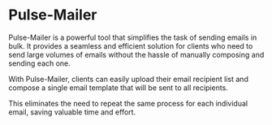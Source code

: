 # Pulse-Mailer


Pulse-Mailer is a powerful tool that simplifies the task of sending emails in bulk.
 It provides a seamless and efficient solution for clients who need to send large volumes of emails without the hassle of manually composing and sending each one.

With Pulse-Mailer, clients can easily upload their email recipient list and compose a single email template that will be sent to all recipients.

 This eliminates the need to repeat the same process for each individual email, saving valuable time and effort.


